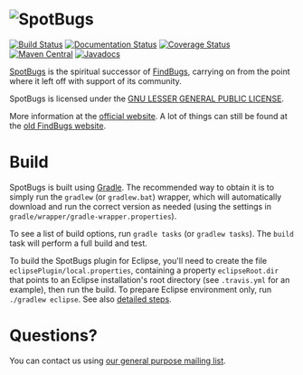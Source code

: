 
# ![SpotBugs](https://spotbugs.github.io/images/logos/spotbugs_logo_300px.png)

[![Build Status](https://travis-ci.org/spotbugs/spotbugs.svg?branch=master)](https://travis-ci.org/spotbugs/spotbugs)
[![Documentation Status](https://readthedocs.org/projects/spotbugs/badge/?version=latest)](http://spotbugs.readthedocs.io/en/latest/?badge=latest)
[![Coverage Status](https://sonarcloud.io/api/project_badges/measure?branch=release-3.1&project=com.github.spotbugs.spotbugs&metric=coverage)](https://sonarcloud.io/component_measures?id=com.github.spotbugs.spotbugs&metric=coverage)
[![Maven Central](https://maven-badges.herokuapp.com/maven-central/com.github.spotbugs/spotbugs/badge.svg)](https://maven-badges.herokuapp.com/maven-central/com.github.spotbugs/spotbugs)
[![Javadocs](http://javadoc.io/badge/com.github.spotbugs/spotbugs.svg)](http://javadoc.io/doc/com.github.spotbugs/spotbugs)

[SpotBugs](https://spotbugs.github.io/) is the spiritual successor of [FindBugs](https://github.com/findbugsproject/findbugs), carrying on from the point where it left off with support of its community.

SpotBugs is licensed under the [GNU LESSER GENERAL PUBLIC LICENSE](https://github.com/spotbugs/spotbugs/blob/master/spotbugs/licenses/LICENSE.txt).

More information at the [official website](https://spotbugs.github.io/). A lot of things can still be found at the [old FindBugs website](http://findbugs.sourceforge.net).

# Build

SpotBugs is built using [Gradle](https://gradle.org). The recommended way to obtain it is to simply run the `gradlew` (or `gradlew.bat`) wrapper, which will automatically download and run the correct version as needed (using the settings in `gradle/wrapper/gradle-wrapper.properties`).

To see a list of build options, run `gradle tasks` (or `gradlew tasks`). The `build` task will perform a full build and test.

To build the SpotBugs plugin for Eclipse, you'll need to create the file `eclipsePlugin/local.properties`, containing a property `eclipseRoot.dir` that points to an Eclipse installation's root directory (see `.travis.yml` for an example), then run the build.
To prepare Eclipse environment only, run `./gradlew eclipse`. See also [detailed steps](https://github.com/spotbugs/spotbugs/blob/master/eclipsePlugin/doc/building_spotbugs_plugin.txt).

# Questions?
You can contact us using [our general purpose mailing list](https://github.com/spotbugs/discuss/issues?q=).
